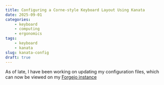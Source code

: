 ```yaml
---
title: Configuring a Corne-style Keyboard Layout Using Kanata 
date: 2025-09-01
categories:
    - keyboard
    - computing
    - ergonomics
tags:
    - keyboard
    - kanata
slug: kanata-config
draft: true
---
```

As of late, I have been working on updating my configuration files, which can now be viewed on my [Forgejo instance](https://git.luluslly.xyz/) 
